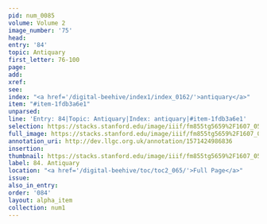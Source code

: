 ```yaml
---
pid: num_0085
volume: Volume 2
image_number: '75'
head: 
entry: '84'
topic: Antiquary
first_letter: 76-100
page: 
add: 
xref: 
see: 
index: "<a href='/digital-beehive/index1/index_0162/'>antiquary</a>"
item: "#item-1fdb3a6e1"
unparsed: 
line: 'Entry: 84|Topic: Antiquary|Index: antiquary|#item-1fdb3a6e1'
selection: https://stacks.stanford.edu/image/iiif/fm855tg5659%2F1607_0542/255,1678,3114,474/full/0/default.jpg
full_image: https://stacks.stanford.edu/image/iiif/fm855tg5659%2F1607_0542/full/full/0/default.jpg
annotation_uri: http://dev.llgc.org.uk/annotation/1571424986836
insertion: 
thumbnail: https://stacks.stanford.edu/image/iiif/fm855tg5659%2F1607_0542/255,1678,600,180/250,/0/default.jpg
label: 84. Antiquary
location: "<a href='/digital-beehive/toc/toc2_065/'>Full Page</a>"
issue: 
also_in_entry: 
order: '084'
layout: alpha_item
collection: num1
---
```

